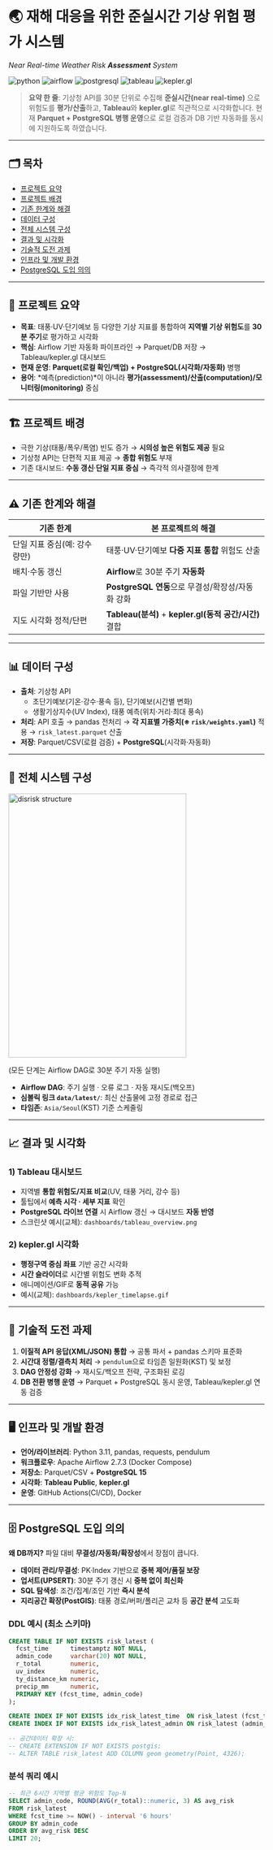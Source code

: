 # 🌏 재해 대응을 위한 준실시간 기상 위험 **평가** 시스템  
*Near Real-time Weather Risk **Assessment** System*

![python](https://img.shields.io/badge/Python-3.11-blue)
![airflow](https://img.shields.io/badge/Apache%20Airflow-2.7.3-017CEE)
![postgresql](https://img.shields.io/badge/PostgreSQL-15-336791)
![tableau](https://img.shields.io/badge/Tableau-Visualization-orange)
![kepler.gl](https://img.shields.io/badge/kepler.gl-Geospatial-00C2A0)

> **요약 한 줄**: 기상청 API를 30분 단위로 수집해 **준실시간(near real-time)** 으로 위험도를 **평가/산출**하고, **Tableau**와 **kepler.gl**로 직관적으로 시각화합니다. 현재 **Parquet + PostgreSQL 병행 운영**으로 로컬 검증과 DB 기반 자동화를 동시에 지원하도록 하였습니다.

---

## 🗂 목차
- [프로젝트 요약](#-프로젝트-요약)
- [프로젝트 배경](#-프로젝트-배경)
- [기존 한계와 해결](#-기존-한계와-해결)
- [데이터 구성](#-데이터-구성)
- [전체 시스템 구성](#-전체-시스템-구성)
- [결과 및 시각화](#-결과-및-시각화)
- [기술적 도전 과제](#-기술적-도전-과제)
- [인프라 및 개발 환경](#-인프라-및-개발-환경)
- [PostgreSQL 도입 의의](#-postgresql-도입-의의)

---

## 📌 프로젝트 요약
- **목표**: 태풍·UV·단기예보 등 다양한 기상 지표를 통합하여 **지역별 기상 위험도**를 **30분 주기**로 평가하고 시각화
- **핵심**: Airflow 기반 자동화 파이프라인 → Parquet/DB 저장 → Tableau/kepler.gl 대시보드
- **현재 운영**: **Parquet(로컬 확인/백업) + PostgreSQL(시각화/자동화)** 병행  
- **용어**: *예측(prediction)*이 아니라 **평가(assessment)/산출(computation)/모니터링(monitoring)** 중심

---

## 🏗 프로젝트 배경
- 극한 기상(태풍/폭우/폭염) 빈도 증가 → **시의성 높은 위험도 제공** 필요
- 기상청 API는 단편적 지표 제공 → **종합 위험도** 부재
- 기존 대시보드: **수동 갱신**·**단일 지표 중심** → 즉각적 의사결정에 한계

---

## ⚠ 기존 한계와 해결
| 기존 한계 | 본 프로젝트의 해결 |
|---|---|
| 단일 지표 중심(예: 강수량만) | 태풍·UV·단기예보 **다중 지표 통합** 위험도 산출 |
| 배치·수동 갱신 | **Airflow**로 30분 주기 **자동화** |
| 파일 기반만 사용 | **PostgreSQL 연동**으로 무결성/확장성/자동화 강화 |
| 지도 시각화 정적/단편 | **Tableau(분석)** + **kepler.gl(동적 공간/시간)** 결합 |

---

## 📊 데이터 구성
- **출처**: 기상청 API
  - 초단기예보(기온·강수·풍속 등), 단기예보(시간별 변화)
  - 생활기상지수(UV Index), 태풍 예측(위치·거리·최대 풍속)
- **처리**: API 호출 → pandas 전처리 → **각 지표별 가중치(※ `risk/weights.yaml`)** 적용 → `risk_latest.parquet` 산출
- **저장**: Parquet/CSV(로컬 검증) + **PostgreSQL**(시각화·자동화)

---

## 🔧 전체 시스템 구성
<img width="350" height="520" alt="disrisk structure" src="https://github.com/user-attachments/assets/eba12d59-d31e-4637-9e71-0ac13a97d825" />



(모든 단계는 Airflow DAG로 30분 주기 자동 실행)


- **Airflow DAG**: 주기 실행 · 오류 로그 · 자동 재시도(백오프)
- **심볼릭 링크 `data/latest/`**: 최신 산출물에 고정 경로로 접근
- **타임존**: `Asia/Seoul`(KST) 기준 스케줄링

---

## 📈 결과 및 시각화

### 1) Tableau 대시보드
- 지역별 **통합 위험도/지표 비교**(UV, 태풍 거리, 강수 등)
- 툴팁에서 **예측 시각 · 세부 지표** 확인
- **PostgreSQL 라이브 연결** 시 Airflow 갱신 → 대시보드 **자동 반영**
- 스크린샷 예시(교체): `dashboards/tableau_overview.png`

### 2) kepler.gl 시각화
- **행정구역 중심 좌표** 기반 공간 시각화
- **시간 슬라이더**로 시간별 위험도 변화 추적
- 애니메이션/GIF로 **동적 공유** 가능
- 예시(교체): `dashboards/kepler_timelapse.gif`

---

## 🧩 기술적 도전 과제
1. **이질적 API 응답(XML/JSON) 통합** → 공통 파서 + pandas 스키마 표준화
2. **시간대 정렬/결측치 처리** → `pendulum`으로 타임존 일원화(KST) 및 보정
3. **DAG 안정성 강화** → 재시도/백오프 전략, 구조화된 로깅
4. **DB 전환 병행 운영** → Parquet + PostgreSQL 동시 운영, Tableau/kepler.gl 연동 검증

---

## 🖥 인프라 및 개발 환경
- **언어/라이브러리**: Python 3.11, pandas, requests, pendulum
- **워크플로우**: Apache Airflow 2.7.3 (Docker Compose)
- **저장소**: Parquet/CSV + **PostgreSQL 15**
- **시각화**: **Tableau Public**, **kepler.gl**
- **운영**: GitHub Actions(CI/CD), Docker

---

## 🗄 PostgreSQL 도입 의의

**왜 DB까지?** 파일 대비 **무결성/자동화/확장성**에서 장점이 큽니다.

- **데이터 관리/무결성**: PK·Index 기반으로 **중복 제어/품질 보장**
- **업서트(UPSERT)**: 30분 주기 갱신 시 **중복 없이 최신화**
- **SQL 탐색성**: 조건/집계/조인 기반 **즉시 분석**
- **지리공간 확장(PostGIS)**: 태풍 경로/버퍼/폴리곤 교차 등 **공간 분석** 고도화

### DDL 예시 (최소 스키마)

```sql
CREATE TABLE IF NOT EXISTS risk_latest (
  fcst_time      timestamptz NOT NULL,
  admin_code     varchar(20) NOT NULL,
  r_total        numeric,
  uv_index       numeric,
  ty_distance_km numeric,
  precip_mm      numeric,
  PRIMARY KEY (fcst_time, admin_code)
);

CREATE INDEX IF NOT EXISTS idx_risk_latest_time  ON risk_latest (fcst_time);
CREATE INDEX IF NOT EXISTS idx_risk_latest_admin ON risk_latest (admin_code);

-- 공간데이터 확장 시:
-- CREATE EXTENSION IF NOT EXISTS postgis;
-- ALTER TABLE risk_latest ADD COLUMN geom geometry(Point, 4326);

```

### 분석 쿼리 예시

```sql
-- 최근 6시간 지역별 평균 위험도 Top-N
SELECT admin_code, ROUND(AVG(r_total)::numeric, 3) AS avg_risk
FROM risk_latest
WHERE fcst_time >= NOW() - interval '6 hours'
GROUP BY admin_code
ORDER BY avg_risk DESC
LIMIT 20;

```
